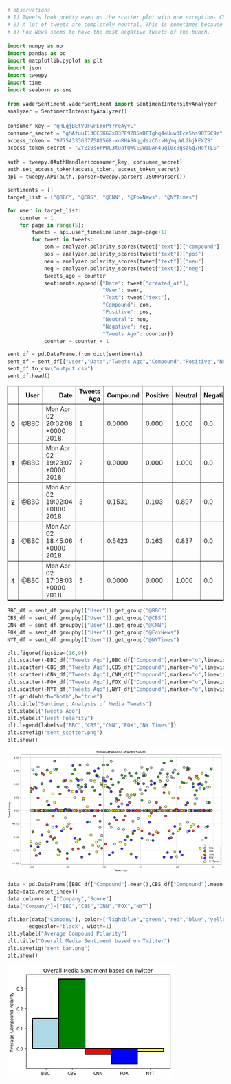 

```python
# observations
# 1) Tweets look pretty even on the scatter plot with one exception- CBS has way more positive tweets.
# 2) A lot of tweets are completely neutral. This is sometimes because a tweet with a link can often have few connotative words.
# 3) Fox News seems to have the most negative tweets of the bunch.

import numpy as np
import pandas as pd
import matplotlib.pyplot as plt
import json
import tweepy
import time
import seaborn as sns

from vaderSentiment.vaderSentiment import SentimentIntensityAnalyzer
analyzer = SentimentIntensityAnalyzer()

consumer_key = "gHLqjBEtV9FwPEYoPY7reAyvL"
consumer_secret = "gMAfuuI13GCSKGZxO3PF9ZR5sDFTghq44Uuw3Ece5hs9OTSC9z"
access_token = "977543336377581568-xnRHASGqgdszCGzvHgYquWL2hjkEXZS"
access_token_secret = "ZYZz0sorPDL3tuafQWCEDWIDAn4uqi0c8gszGq7HefTLS"

auth = tweepy.OAuthHandler(consumer_key, consumer_secret)
auth.set_access_token(access_token, access_token_secret)
api = tweepy.API(auth, parser=tweepy.parsers.JSONParser())
```


```python
sentiments = []
target_list = ["@BBC", "@CBS", "@CNN", "@FoxNews", "@NYTimes"]
```


```python
for user in target_list:
    counter = 1
    for page in range(5):
        tweets = api.user_timeline(user,page=page+1)
        for tweet in tweets:
            com = analyzer.polarity_scores(tweet["text"])["compound"]
            pos = analyzer.polarity_scores(tweet["text"])["pos"]
            neu = analyzer.polarity_scores(tweet["text"])["neu"]
            neg = analyzer.polarity_scores(tweet["text"])["neg"]
            tweets_ago = counter
            sentiments.append({"Date": tweet["created_at"],
                               "User": user,
                               "Text": tweet["text"],
                               "Compound": com,
                               "Positive": pos,
                               "Neutral": neu,
                               "Negative": neg,
                               "Tweets Ago": counter})
            counter = counter + 1
```


```python
sent_df = pd.DataFrame.from_dict(sentiments)
sent_df = sent_df[["User","Date","Tweets Ago","Compound","Positive","Neutral","Negative","Text"]]
sent_df.to_csv("output.csv")
sent_df.head()
```




<div>
<style scoped>
    .dataframe tbody tr th:only-of-type {
        vertical-align: middle;
    }

    .dataframe tbody tr th {
        vertical-align: top;
    }

    .dataframe thead th {
        text-align: right;
    }
</style>
<table border="1" class="dataframe">
  <thead>
    <tr style="text-align: right;">
      <th></th>
      <th>User</th>
      <th>Date</th>
      <th>Tweets Ago</th>
      <th>Compound</th>
      <th>Positive</th>
      <th>Neutral</th>
      <th>Negative</th>
      <th>Text</th>
    </tr>
  </thead>
  <tbody>
    <tr>
      <th>0</th>
      <td>@BBC</td>
      <td>Mon Apr 02 20:02:08 +0000 2018</td>
      <td>1</td>
      <td>0.0000</td>
      <td>0.000</td>
      <td>1.000</td>
      <td>0.0</td>
      <td>Delve into the world of @agathachristie with B...</td>
    </tr>
    <tr>
      <th>1</th>
      <td>@BBC</td>
      <td>Mon Apr 02 19:23:07 +0000 2018</td>
      <td>2</td>
      <td>0.0000</td>
      <td>0.000</td>
      <td>1.000</td>
      <td>0.0</td>
      <td>When this woman visited an uninhabited Caribbe...</td>
    </tr>
    <tr>
      <th>2</th>
      <td>@BBC</td>
      <td>Mon Apr 02 19:02:04 +0000 2018</td>
      <td>3</td>
      <td>0.1531</td>
      <td>0.103</td>
      <td>0.897</td>
      <td>0.0</td>
      <td>In a revealing and emotional journey, @LennyHe...</td>
    </tr>
    <tr>
      <th>3</th>
      <td>@BBC</td>
      <td>Mon Apr 02 18:45:06 +0000 2018</td>
      <td>4</td>
      <td>0.5423</td>
      <td>0.163</td>
      <td>0.837</td>
      <td>0.0</td>
      <td>A fictionalised account of how Dave Allen beca...</td>
    </tr>
    <tr>
      <th>4</th>
      <td>@BBC</td>
      <td>Mon Apr 02 17:08:03 +0000 2018</td>
      <td>5</td>
      <td>0.0000</td>
      <td>0.000</td>
      <td>1.000</td>
      <td>0.0</td>
      <td>Would you try a blue cheese and pear ice cream...</td>
    </tr>
  </tbody>
</table>
</div>




```python
BBC_df = sent_df.groupby(["User"]).get_group("@BBC")
CBS_df = sent_df.groupby(["User"]).get_group("@CBS")
CNN_df = sent_df.groupby(["User"]).get_group("@CNN")
FOX_df = sent_df.groupby(["User"]).get_group("@FoxNews")
NYT_df = sent_df.groupby(["User"]).get_group("@NYTimes")
```


```python
plt.figure(figsize=(16,9))
plt.scatter(-BBC_df["Tweets Ago"],BBC_df["Compound"],marker="o",linewidth=1.5,color="lightblue", edgecolors="black", alpha=.75, s = 100)
plt.scatter(-CBS_df["Tweets Ago"],CBS_df["Compound"],marker="o",linewidth=1.5,color="green", edgecolors="black", alpha=.75, s = 100)
plt.scatter(-CNN_df["Tweets Ago"],CNN_df["Compound"],marker="o",linewidth=1.5,color="red", edgecolors="black", alpha=.75, s = 100)
plt.scatter(-FOX_df["Tweets Ago"],FOX_df["Compound"],marker="o",linewidth=1.5,color="blue", edgecolors="black", alpha=.75, s = 100)
plt.scatter(-NYT_df["Tweets Ago"],NYT_df["Compound"],marker="o",linewidth=1.5,color="yellow", edgecolors="black", alpha=.75, s = 100)
plt.grid(which="both",b="true")
plt.title("Sentiment Analysis of Media Tweets")
plt.xlabel("Tweets Ago")
plt.ylabel("Tweet Polarity")
plt.legend(labels=["BBC","CBS","CNN","FOX","NY Times"])
plt.savefig("sent_scatter.png")
plt.show()
```


![png](output_5_0.png)



```python
data = pd.DataFrame([BBC_df["Compound"].mean(),CBS_df["Compound"].mean(),CNN_df["Compound"].mean(),FOX_df["Compound"].mean(),NYT_df["Compound"].mean()])
data=data.reset_index()
data.columns = ["Company","Score"]
data["Company"]=["BBC","CBS","CNN","FOX","NYT"]
```


```python
plt.bar(data["Company"], color=["lightblue","green","red","blue","yellow"], height=data["Score"], linewidth=2,
       edgecolor="black", width=1)
plt.ylabel("Average Compound Polarity")
plt.title("Overall Media Sentiment based on Twitter")
plt.savefig("sent_bar.png")
plt.show()
```


![png](output_7_0.png)

